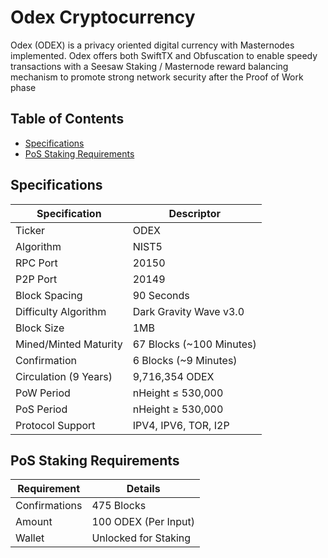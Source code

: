 # Odex Cryptocurrency

Odex (ODEX) is a privacy oriented digital currency with Masternodes implemented.
Odex offers both SwiftTX and Obfuscation to enable speedy transactions with a Seesaw Staking / Masternode reward balancing mechanism to promote strong network security after the Proof of Work phase

## Table of Contents
- [Specifications](#specifications)
- [PoS Staking Requirements](#pos-staking-requirements)

<a name="specifications"></a>
## Specifications

| Specification         | Descriptor                              |
|-----------------------|-----------------------------------------|
| Ticker                | ODEX                                     |
| Algorithm             | NIST5                                   |
| RPC Port              | 20150                                   |
| P2P Port              | 20149                                   |
| Block Spacing         | 90 Seconds                              |
| Difficulty Algorithm  | Dark Gravity Wave v3.0                  |
| Block Size            | 1MB                                     |
| Mined/Minted Maturity | 67 Blocks (~100 Minutes)                |
| Confirmation          | 6 Blocks (~9 Minutes)                   |
| Circulation (9 Years) | 9,716,354 ODEX                          |
| PoW Period            | nHeight ≤ 530,000                       |
| PoS Period            | nHeight ≥ 530,000                       |
| Protocol Support      | IPV4, IPV6, TOR, I2P                    |

<a name="pos-staking-requirements"></a>
## PoS Staking Requirements

| Requirement   | Details              |
|---------------|----------------------|
| Confirmations | 475 Blocks           |
| Amount        | 100 ODEX (Per Input)  |
| Wallet        | Unlocked for Staking |
